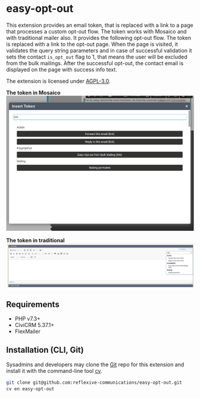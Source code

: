 # easy-opt-out

This extension provides an email token, that is replaced with a link to a page that processes a custom opt-out flow. The token works with Mosaico and with traditional mailer also. It provides the following opt-out flow.
The token is replaced with a link to the opt-out page. When the page is visited, it validates the query string parameters and in case of successful validation it sets the contact `is_opt_out` flag to 1, that means the user will be excluded from the bulk mailings. After the successful opt-out, the contact email is displayed on the page with success info text.

The extension is licensed under [AGPL-3.0](LICENSE.txt).

**The token in Mosaico**
![mosaico token](./assets/docs/opt-out-token-mosaico.png)

**The token in traditional**
![traditional token](./assets/docs/opt-out-token-traditional.png)

## Requirements

* PHP v7.3+
* CiviCRM 5.37.1+
* FlexMailer

## Installation (CLI, Git)

Sysadmins and developers may clone the [Git](https://en.wikipedia.org/wiki/Git) repo for this extension and
install it with the command-line tool [cv](https://github.com/civicrm/cv).

```bash
git clone git@github.com:reflexive-communications/easy-opt-out.git
cv en easy-opt-out
```

